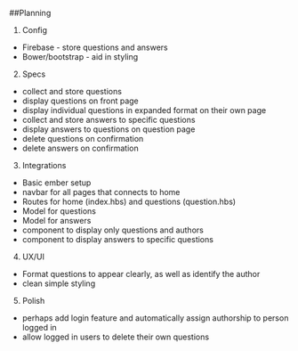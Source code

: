 ##Planning

1. Config
  * Firebase - store questions and answers
  * Bower/bootstrap - aid in styling

2. Specs
  * collect and store questions
  * display questions on front page
  * display individual questions in expanded format on their own page
  * collect and store answers to specific questions
  * display answers to questions on question page
  * delete questions on confirmation
  * delete answers on confirmation

3. Integrations
  * Basic ember setup
  * navbar for all pages that connects to home
  * Routes for home (index.hbs) and questions (question.hbs)
  * Model for questions
  * Model for answers
  * component to display only questions and authors
  * component to display answers to specific questions

4. UX/UI
  * Format questions to appear clearly, as well as identify the author
  * clean simple styling

5. Polish
  * perhaps add login feature and automatically assign authorship to person logged in
  * allow logged in users to delete their own questions

